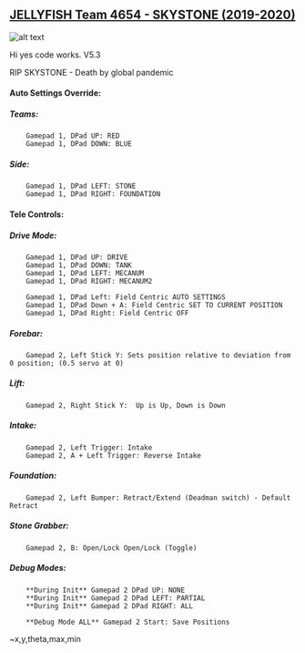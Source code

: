 ## [JELLYFISH Team 4654 - SKYSTONE (2019-2020)](https://jellyfishbbhs.com/)

![alt text](https://jellyfishbbhs.com/wp-content/uploads/2019/01/cropped-jellyfishlong.png)

Hi yes code works. V5.3

RIP SKYSTONE - Death by global pandemic

#### Auto Settings Override:

##### Teams:

    	Gamepad 1, DPad UP: RED
    	Gamepad 1, DPad DOWN: BLUE

##### Side:

    	Gamepad 1, DPad LEFT: STONE
    	Gamepad 1, DPad RIGHT: FOUNDATION

#### Tele Controls:

##### Drive Mode:

    	Gamepad 1, DPad UP: DRIVE
    	Gamepad 1, DPad DOWN: TANK
    	Gamepad 1, DPad LEFT: MECANUM
    	Gamepad 1, DPad RIGHT: MECANUM2

		Gamepad 1, DPad Left: Field Centric AUTO SETTINGS
		Gamepad 1, DPad Down + A: Field Centric SET TO CURRENT POSITION
		Gamepad 1, DPad Right: Field Centric OFF

##### Forebar:
		Gamepad 2, Left Stick Y: Sets position relative to deviation from 0 position; (0.5 servo at 0)

##### Lift:
		Gamepad 2, Right Stick Y:  Up is Up, Down is Down

##### Intake:

    	Gamepad 2, Left Trigger: Intake
    	Gamepad 2, A + Left Trigger: Reverse Intake

##### Foundation:

    	Gamepad 2, Left Bumper: Retract/Extend (Deadman switch) - Default Retract

##### Stone Grabber:

    	Gamepad 2, B: Open/Lock Open/Lock (Toggle)

##### Debug Modes:

    	**During Init** Gamepad 2 DPad UP: NONE
    	**During Init** Gamepad 2 DPad LEFT: PARTIAL
    	**During Init** Gamepad 2 DPad RIGHT: ALL

    	**Debug Mode ALL** Gamepad 2 Start: Save Positions

~x,y,theta,max,min
